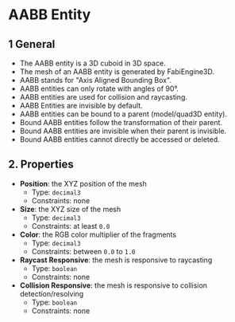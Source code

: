 # AABB Entity

## 1 General

- The AABB entity is a 3D cuboid in 3D space.
- The mesh of an AABB entity is generated by FabiEngine3D.
- AABB stands for "Axis Aligned Bounding Box".
- AABB entities can only rotate with angles of 90&deg;.
- AABB entities are used for collision and raycasting.
- AABB Entities are invisible by default.
- AABB entities can be bound to a parent (model/quad3D entity).
- Bound AABB entities follow the transformation of their parent.
- Bound AABB entities are invisible when their parent is invisible.
- Bound AABB entities cannot directly be accessed or deleted.

## 2. Properties

- **Position**: the XYZ position of the mesh
  - Type: `decimal3`
  - Constraints: none
- **Size**: the XYZ size of the mesh
  - Type: `decimal3`
  - Constraints: at least `0.0`
- **Color**: the RGB color multiplier of the fragments
  - Type: `decimal3`
  - Constraints: between `0.0` to `1.0`
- **Raycast Responsive**: the mesh is responsive to raycasting
  - Type: `boolean`
  - Constraints: none
- **Collision Responsive**: the mesh is responsive to collision detection/resolving
  - Type: `boolean`
  - Constraints: none
